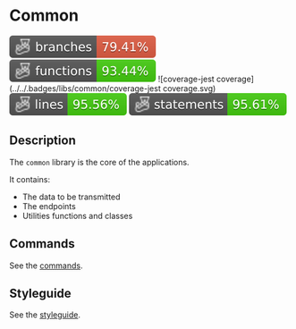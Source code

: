 # Common

![coverage-branches](../../.badges/libs/common/coverage-branches.svg)
![coverage-functions](../../.badges/libs/common/coverage-functions.svg)
![coverage-jest coverage](../../.badges/libs/common/coverage-jest coverage.svg)
![coverage-lines](../../.badges/libs/common/coverage-lines.svg)
![coverage-statements](../../.badges/libs/common/coverage-statements.svg)

## Description

The `common` library is the core of the applications.

It contains:

- The data to be transmitted
- The endpoints
- Utilities functions and classes

## Commands

See the [commands](./docs/commands.md).

## Styleguide

See the [styleguide](./docs/styleguide.md).
